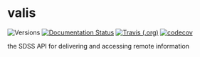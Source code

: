 # valis

![Versions](https://img.shields.io/badge/python->3.7-blue)
[![Documentation Status](https://readthedocs.org/projects/sdss-valis/badge/?version=latest)](https://sdss-valis.readthedocs.io/en/latest/?badge=latest)
[![Travis (.org)](https://img.shields.io/travis/sdss/valis)](https://travis-ci.org/sdss/valis)
[![codecov](https://codecov.io/gh/sdss/valis/branch/master/graph/badge.svg)](https://codecov.io/gh/sdss/valis)

the SDSS API for delivering and accessing remote information
